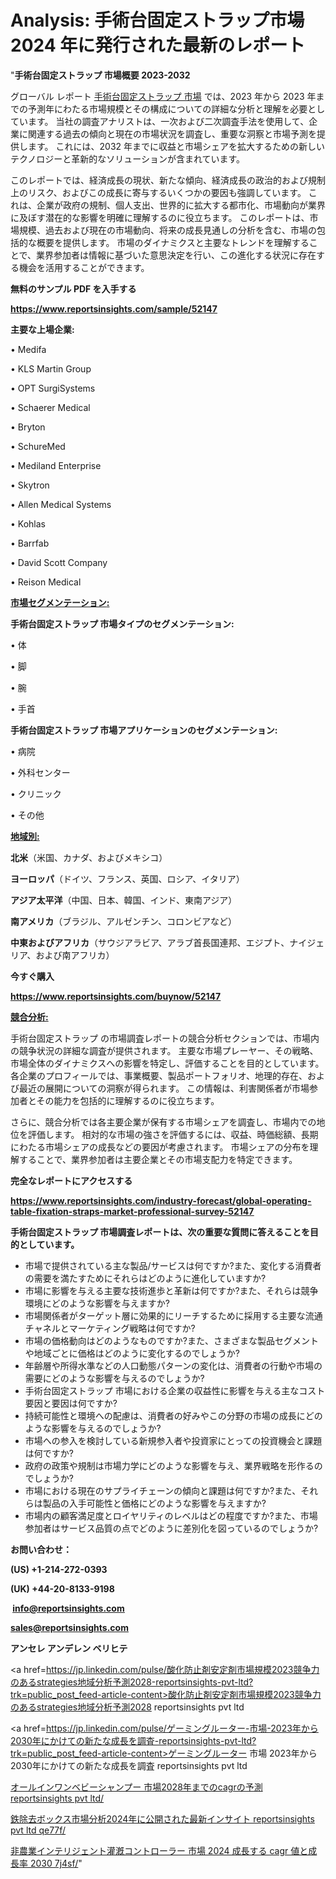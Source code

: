  # Analysis: 手術台固定ストラップ市場 2024 年に発行された最新のレポート

"<strong>手術台固定ストラップ 市場概要 2023-2032</strong>

グローバル レポート <a href=https://www.reportsinsights.com/sample/52147>手術台固定ストラップ 市場</a> では、2023 年から 2023 年までの予測年にわたる市場規模とその構成についての詳細な分析と理解を必要としています。 当社の調査アナリストは、一次および二次調査手法を使用して、企業に関連する過去の傾向と現在の市場状況を調査し、重要な洞察と市場予測を提供します。 これには、2032 年までに収益と市場シェアを拡大​​するための新しいテクノロジーと革新的なソリューションが含まれています。

このレポートでは、経済成長の現状、新たな傾向、経済成長の政治的および規制上のリスク、およびこの成長に寄与するいくつかの要因も強調しています。 これは、企業が政府の規制、個人支出、世界的に拡大する都市化、市場動向が業界に及ぼす潜在的な影響を明確に理解するのに役立ちます。 このレポートは、市場規模、過去および現在の市場動向、将来の成長見通しの分析を含む、市場の包括的な概要を提供します。 市場のダイナミクスと主要なトレンドを理解することで、業界参加者は情報に基づいた意思決定を行い、この進化する状況に存在する機会を活用することができます。

<strong><b>無料のサンプル PDF を入手する</b></strong>

<a href=https://www.reportsinsights.com/sample/52147><strong><u>https://www.reportsinsights.com/sample/52147</u></strong></a>

<strong>主要な上場企業:</strong>

• Medifa

• KLS Martin Group

• OPT SurgiSystems

• Schaerer Medical

• Bryton

• SchureMed

• Mediland Enterprise

• Skytron

• Allen Medical Systems

• Kohlas

• Barrfab

• David Scott Company

• Reison Medical

<strong><u>市場セグメンテーション</u></strong><strong><u>:</u></strong>

<strong>手術台固定ストラップ 市場タイプのセグメンテーション:</strong>

• 体

• 脚

• 腕

• 手首

<strong>手術台固定ストラップ 市場アプリケーションのセグメンテーション:</strong>

• 病院

• 外科センター

• クリニック

• その他

<strong><u>地域別</u></strong><strong><u>:</u></strong>

<strong>北米</strong>（米国、カナダ、およびメキシコ）

<strong>ヨーロッパ</strong>（ドイツ、フランス、英国、ロシア、イタリア）

<strong>アジア太平洋</strong>（中国、日本、韓国、インド、東南アジア）

<strong>南アメリカ</strong>（ブラジル、アルゼンチン、コロンビアなど）

<strong>中東およびアフリカ</strong>（サウジアラビア、アラブ首長国連邦、エジプト、ナイジェリア、および南アフリカ）

<strong>今すぐ購入</strong>

<a href=https://www.reportsinsights.com/buynow/52147><strong><u>https://www.reportsinsights.com/buynow/52147</u></strong></a>

<strong><u>競合分析:</u></strong>

手術台固定ストラップ の市場調査レポートの競合分析セクションでは、市場内の競争状況の詳細な調査が提供されます。 主要な市場プレーヤー、その戦略、市場全体のダイナミクスへの影響を特定し、評価することを目的としています。 各企業のプロフィールでは、事業概要、製品ポートフォリオ、地理的存在、および最近の展開についての洞察が得られます。 この情報は、利害関係者が市場参加者とその能力を包括的に理解するのに役立ちます。

さらに、競合分析では各主要企業が保有する市場シェアを調査し、市場内での地位を評価します。 相対的な市場の強さを評価するには、収益、時価総額、長期にわたる市場シェアの成長などの要因が考慮されます。 市場シェアの分布を理解することで、業界参加者は主要企業とその市場支配力を特定できます。

<strong>完全なレポートにアクセスする</strong>

<a href=https://www.reportsinsights.com/industry-forecast/global-operating-table-fixation-straps-market-professional-survey-52147><strong><u><b>https://www.reportsinsights.com/industry-forecast/global-operating-table-fixation-straps-market-professional-survey-52147</b></u></strong></a>

<strong><b>手術台固定ストラップ 市場調査レポートは、次の重要な質問に答えることを目的としています。</b></strong>
<ul>
  <li>市場で提供されている主な製品/サービスは何ですか?また、変化する消費者の需要を満たすためにそれらはどのように進化していますか?</li>
  <li>市場に影響を与える主要な技術進歩と革新は何ですか?また、それらは競争環境にどのような影響を与えますか?</li>
  <li>市場関係者がターゲット層に効果的にリーチするために採用する主要な流通チャネルとマーケティング戦略は何ですか?</li>
  <li>市場の価格動向はどのようなものですか?また、さまざまな製品セグメントや地域ごとに価格はどのように変化するのでしょうか?</li>
  <li>年齢層や所得水準などの人口動態パターンの変化は、消費者の行動や市場の需要にどのような影響を与えるのでしょうか?</li>
  <li>手術台固定ストラップ 市場における企業の収益性に影響を与える主なコスト要因と要因は何ですか?</li>
  <li>持続可能性と環境への配慮は、消費者の好みやこの分野の市場の成長にどのような影響を与えるのでしょうか?</li>
  <li>市場への参入を検討している新規参入者や投資家にとっての投資機会と課題は何ですか?</li>
  <li>政府の政策や規制は市場力学にどのような影響を与え、業界戦略を形作るのでしょうか?</li>
  <li>市場における現在のサプライチェーンの傾向と課題は何ですか?また、それらは製品の入手可能性と価格にどのような影響を与えますか?</li>
  <li>市場内の顧客満足度とロイヤリティのレベルはどの程度ですか?また、市場参加者はサービス品質の点でどのように差別化を図っているのでしょうか?</li>
</ul>
<strong>お問い合わせ：</strong>

<strong>(US) +1-214-272-0393</strong>

<strong>(UK) +44-20-8133-9198</strong>

<strong> </strong><a href=info@reportsinsights.com><strong><u>info@reportsinsights.com</u></strong></a>

<a href=sales@reportsinsights.com><strong><u>sales@reportsinsights.com</u></strong></a>

<strong>アンセレ アンデレン ベリヒテ</strong>

<a href=https://jp.linkedin.com/pulse/酸化防止剤安定剤市場規模2023競争力のあるstrategies地域分析予測2028-reportsinsights-pvt-ltd?trk=public_post_feed-article-content>酸化防止剤安定剤市場規模2023競争力のあるstrategies地域分析予測2028 reportsinsights pvt ltd</a>

<a href=https://jp.linkedin.com/pulse/ゲーミングルーター-市場-2023年から2030年にかけての新たな成長を調査-reportsinsights-pvt-ltd?trk=public_post_feed-article-content>ゲーミングルーター 市場 2023年から2030年にかけての新たな成長を調査 reportsinsights pvt ltd</a>

<a href=https://www.linkedin.com/pulse/オールインワンベビーシャンプー-市場2028年までのcagrの予測-reportsinsights-pvt-ltd/>オールインワンベビーシャンプー 市場2028年までのcagrの予測 reportsinsights pvt ltd/</a>

<a href=https://www.linkedin.com/pulse/鉄除去ボックス市場分析2024年に公開された最新インサイト-reportsinsights-pvt-ltd-qe77f/>鉄除去ボックス市場分析2024年に公開された最新インサイト reportsinsights pvt ltd qe77f/</a>

<a href=https://www.linkedin.com/pulse/非農業インテリジェント灌漑コントローラー-市場-2024-成長する-cagr-値と成長率-2030-7j4sf/>非農業インテリジェント灌漑コントローラー 市場 2024 成長する cagr 値と成長率 2030 7j4sf/</a>"
